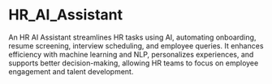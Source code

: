 # HR_AI_Assistant
An HR AI Assistant streamlines HR tasks using AI, automating onboarding, resume screening, interview scheduling, and employee queries. It enhances efficiency with machine learning and NLP, personalizes experiences, and supports better decision-making, allowing HR teams to focus on employee engagement and talent development.
